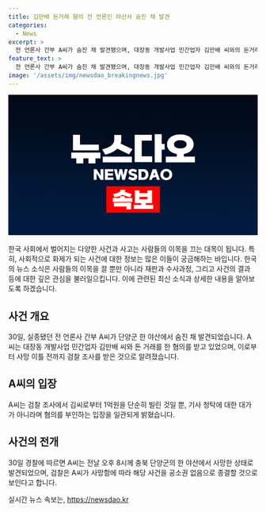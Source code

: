 ```yaml
---
title: 김만배 돈거래 혐의 전 언론인 야산서 숨진 채 발견
categories:
  - News
excerpt: >
  전 언론사 간부 A씨가 숨진 채 발견됐으며, 대장동 개발사업 민간업자 김만배 씨와의 돈거래를 받고 있었다. A씨는 2020년에 김씨로부터 1억원을 빌린 것으로 확인되었고, 김씨로부터 기사 청탁을 받았다는 의심이 제기됐다. 검찰은 세 차례에 걸쳐 A씨를 조사했고, A씨는 혐의를 부인했다. 이에 따라 해당 사건이 종결될 전망이다. A씨는 회사의 징계 처분에 불복해 패소했으며, 금전 거래를 정상적인 금전소비대차 계약으로 주장했다.
feature_text: >
  전 언론사 간부 A씨가 숨진 채 발견됐으며, 대장동 개발사업 민간업자 김만배 씨와의 돈거래를 받고 있었다. A씨는 2020년에 김씨로부터 1억원을 빌린 것으로 확인되었고, 김씨로부터 기사 청탁을 받았다는 의심이 제기됐다. 검찰은 세 차례에 걸쳐 A씨를 조사했고, A씨는 혐의를 부인했다. 이에 따라 해당 사건이 종결될 전망이다. A씨는 회사의 징계 처분에 불복해 패소했으며, 금전 거래를 정상적인 금전소비대차 계약으로 주장했다.
image: '/assets/img/newsdao_breakingnews.jpg'
---
```


<p><img src="/assets/img/newsdao_breakingnews.jpg" alt="koreaapp 속보" /></p>

<p data-ke-size="size16">한국 사회에서 벌어지는 다양한 사건과 사고는 사람들의 이목을 끄는 대목이 됩니다. 특히, 사회적으로 화제가 되는 사건에 대한 정보는 많은 이들이 궁금해하는 바입니다. 한국의 뉴스 소식은 사람들의 이목을 끌 뿐만 아니라 재판과 수사과정, 그리고 사건의 결과 등에 대한 깊은 관심을 불러일으킵니다. 이에 관련된 최신 소식과 상세한 내용을 알아보도록 하겠습니다.</p>

<h2 data-ke-size="size26">사건 개요</h2>

<p data-ke-size="size16">30일, 실종됐던 전 언론사 간부 A씨가 단양군 한 야산에서 숨진 채 발견되었습니다. A씨는 대장동 개발사업 민간업자 김만배 씨와 돈 거래를 한 혐의를 받고 있었으며, 이로부터 사망 이틀 전까지 검찰 조사를 받은 것으로 알려졌습니다.</p>

<h2 data-ke-size="size26">A씨의 입장</h2>

<p data-ke-size="size16">A씨는 검찰 조사에서 김씨로부터 1억원을 단순히 빌린 것일 뿐, 기사 청탁에 대한 대가가 아니라며 혐의를 부인하는 입장을 일관되게 밝혔습니다.</p>

<h2 data-ke-size="size26">사건의 전개</h2>

<p data-ke-size="size16">30일 경찰에 따르면 A씨는 전날 오후 8시께 충북 단양군의 한 야산에서 사망한 상태로 발견되었으며, 검찰은 A씨가 사망함에 따라 해당 사건을 공소권 없음으로 종결할 것으로 보인다고 합니다.</p>
실시간 뉴스 속보는, <a href="https://newsdao.kr" rel="dofollow">https://newsdao.kr</a>


